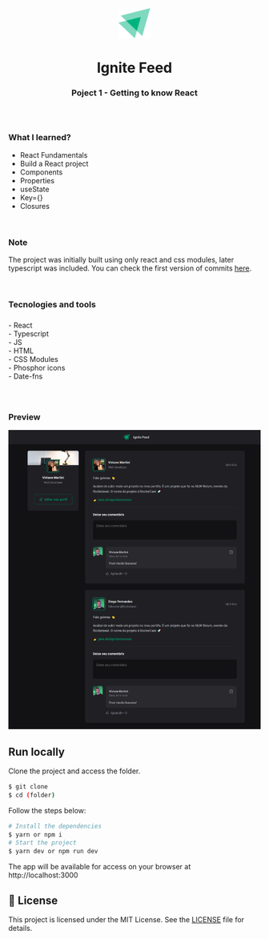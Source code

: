 <div align="center">
  <img height="60" src="./src/assets/ignite-logo.svg"  />
</div>

###

<h1 align="center">Ignite Feed<br>

<h3 align="center">Poject 1 - Getting to know React</h3>

##
<br>
<h3 align="left">What I learned?</h3>

- React Fundamentals
- Build a React project
- Components
- Properties
- useState
- Key={}
- Closures

<br>
<h3 align="left">Note</h3>

The project was initially built using only react and css modules, later typescript was included. You can check the first version of commits [here](https://github.com/vivianemartini/ignite-feed).

<br>
<h3 align="left">Tecnologies and tools</h3>

###

<div >
- React <br>
- Typescript <br>
- JS <br>
- HTML <br>
- CSS Modules <br>
- Phosphor icons <br>
- Date-fns <br>
</div>


###
<br>
<h3>Preview</h3>
<img src="./src/assets/ignite-feed.png">

###

## Run locally

Clone the project and access the folder.

```bash
$ git clone
$ cd (folder)
```

Follow the steps below:

```bash
# Install the dependencies
$ yarn or npm i
# Start the project
$ yarn dev or npm run dev
```

The app will be available for access on your browser at http://localhost:3000


## 📝 License

This project is licensed under the MIT License. See the [LICENSE](LICENSE.md) file for details.